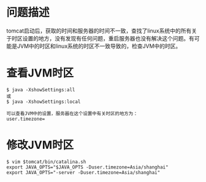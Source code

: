 # 问题描述
tomcat启动后，获取的时间和服务器的时间不一致，查找了linux系统中的所有关于时区设置的地方，没有发现有任何问题，重启服务器也没有解决这个问题。有可能是JVM中的时区和linux系统的时区不一致导致的，检查JVM中的时区。

# 查看JVM时区
```
$ java -XshowSettings:all
或
$ java -XshowSettings:local

可以查看JVM中的设置，服务器在这个设置中有关时区的地方为：
user.timezone=
```

# 修改JVM时区
```
$ vim $tomcat/bin/catalina.sh
export JAVA_OPTS="$JAVA_OPTS -Duser.timezone=Asia/shanghai"
export JAVA_OPTS="-server -Duser.timezone=Asia/shanghai"
```
